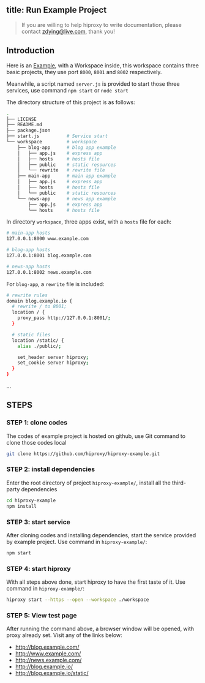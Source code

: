 title: Run Example Project
---

> If you are willing to help hiproxy to write documentation, please contact zdying@live.com, thank you!

## Introduction

Here is an [Example](https://github.com/hiproxy/hiproxy-example), with a Workspace inside, this workspace contains three basic projects, they use port `8000`, `8001` and `8002` respectively.

Meanwhile, a script named `server.js` is provided to start those three services, use command `npm start` or `node start`

The directory structure of this project is as follows:

```bash
.
├── LICENSE
├── README.md
├── package.json
├── start.js          # Service start
└── workspace         # workspace
    ├── blog-app      # blog app example
    │   ├── app.js    # express app
    │   ├── hosts     # hosts file
    │   ├── public    # static resources
    │   └── rewrite   # rewrite file
    ├── main-app      # main app example
    │   ├── app.js    # express app
    │   ├── hosts     # hosts file
    │   └── public    # static resources
    └── news-app      # news app example
        ├── app.js    # express app
        └── hosts     # hosts file
```

In directory `workspace`, three apps exist, with a `hosts` file for each:

```bash
# main-app hosts
127.0.0.1:8000 www.example.com
```

```bash
# blog-app hosts
127.0.0.1:8001 blog.example.com
```

```bash
# news-app hosts
127.0.0.1:8002 news.example.com
```

For `blog-app`, a `rewrite` file is included:

```bash
# rewrite rules
domain blog.example.io {
  # rewrite / to 8001;
  location / {
    proxy_pass http://127.0.0.1:8001/;
  }

  # static files
  location /static/ {
    alias ./public/;

    set_header server hiproxy;
    set_cookie server hiproxy;
  }
}
```

...

## STEPS

### STEP 1: clone codes

The codes of example project is hosted on github, use Git command to clone those codes local

```bash
git clone https://github.com/hiproxy/hiproxy-example.git
```

### STEP 2: install dependencies

Enter the root directory of project `hiproxy-example/`, install all the third-party dependencies

```bash
cd hiproxy-example
npm install
```

### STEP 3: start service

After cloning codes and installing dependencies, start the service provided by example project. Use command in `hiproxy-example/`:

```bash
npm start
```

### STEP 4: start hiproxy

With all steps above done, start hiproxy to have the first taste of it. Use command in `hiproxy-example/`:

```bash
hiproxy start --https --open --workspace ./workspace
```

### STEP 5: View test page

After running the command above, a browser window will be opened, with proxy already set. Visit any of the links below:

* <http://blog.example.com/>
* <http://www.example.com/>
* <http://news.example.com/>
* <http://blog.example.io/>
* <http://blog.example.io/static/>


